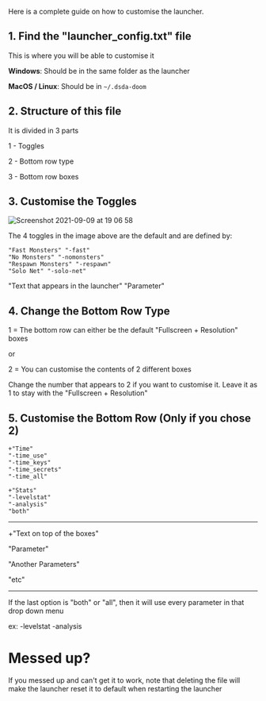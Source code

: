 Here is a complete guide on how to customise the launcher.

## 1. Find the "launcher_config.txt" file
   This is where you will be able to customise it
   
   **Windows**: Should be in the same folder as the launcher
   
   **MacOS / Linux**: Should be in `~/.dsda-doom`

## 2. Structure of this file
   
   It is divided in 3 parts
   
   1 - Toggles
   
   2 - Bottom row type
   
   3 - Bottom row boxes
   
## 3. Customise the Toggles
   
   ![Screenshot 2021-09-09 at 19 06 58](https://user-images.githubusercontent.com/82064173/132739358-140ab152-9dbe-4280-8727-88fcfe07a486.jpg)

   The 4 toggles in the image above are the default and are defined by:
   ```
   "Fast Monsters" "-fast"
   "No Monsters" "-nomonsters"
   "Respawn Monsters" "-respawn"
   "Solo Net" "-solo-net"
   ```
   
   "Text that appears in the launcher" "Parameter"
   
## 4. Change the Bottom Row Type
   
   1 = The bottom row can either be the default "Fullscreen + Resolution" boxes
   
   or
                          
   2 = You can customise the contents of 2 different boxes
   
   Change the number that appears to 2 if you want to customise it. Leave it as 1 to stay with the "Fullscreen + Resolution"
   
## 5. Customise the Bottom Row (Only if you chose 2)

   ```
+"Time"
"-time_use"
"-time_keys"
"-time_secrets"
"-time_all"

+"Stats"
"-levelstat"
"-analysis"
"both"
   ```
   
   ___
   
   +"Text on top of the boxes"
   
   "Parameter"
   
   "Another Parameters"
   
   "etc"
   
   ___
   
   If the last option is "both" or "all", then it will use every parameter in that drop down menu			
   
   ex: -levelstat -analysis	
   
   
# Messed up?

 If you messed up and can't get it to work, note that deleting the file will make the launcher reset it to default when restarting the launcher
